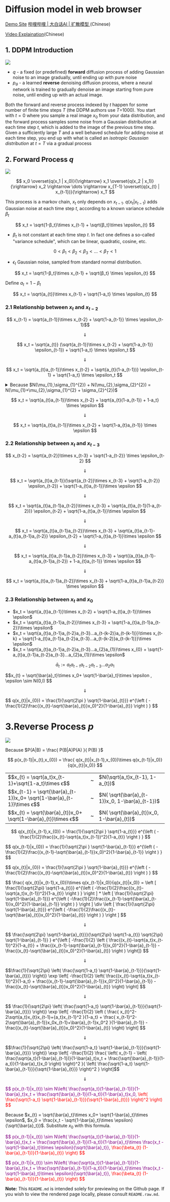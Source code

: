 # Diffusion model in web browser


[Demo Site](https://wangjia184.github.io/diffusion_model/)
[哔哩哔哩 | 大白话AI | 扩散模型 ](https://www.bilibili.com/video/BV1tz4y1h7q1/)(Chinese)


[Video Explaination](https://www.youtube.com/watch?v=zEZOYZeIPUs&ab_channel=%E5%A4%A7%E7%99%BD%E8%AF%9DAI)(Chinese)


## 1. DDPM Introduction

![](https://huggingface.co/blog/assets/78_annotated-diffusion/diffusion_figure.png)

* $q$ - a fixed (or predefined) **forward** diffusion process of adding Gaussian noise to an image gradually, until ending up with pure noise
* $p_θ$ - a learned **reverse** denoising diffusion process, where a neural network is trained to gradually denoise an image starting from pure noise, until ending up with an actual image.

Both the forward and reverse process indexed by $t$ happen for some number of finite time steps $T$ (the DDPM authors use $T$=1000). You start with $t=0$ where you sample a real image $x_0$ from your data distribution, and the forward process samples some noise from a Gaussian distribution at each time step $t$, which is added to the image of the previous time step. Given a sufficiently large $T$ and a well behaved schedule for adding noise at each time step, you end up with what is called an *isotropic Gaussian distribution* at $t=T$ via a gradual process




## 2. Forward Process $q$

![](chain.png)

$$ x_0 \overset{q(x_1 | x_0)}{\rightarrow} x_1 \overset{q(x_2 | x_1)}{\rightarrow} x_2 \rightarrow \dots  \rightarrow x_{T-1} \overset{q(x_{t} | x_{t-1})}{\rightarrow} x_T $$


This process is a markov chain, $x_t$ only depends on $x_{t-1}$. $q(x_{t} | x_{t-1})$ adds Gaussian noise at each time step $t$, according to a known variance schedule $β_{t}$ 

$$ x_t = \sqrt{1-β_t}\times x_{t-1} + \sqrt{β_t}\times \epsilon_{t} $$

* $β_t$ is not constant at each time step $t$. In fact one defines a so-called "variance schedule", which can be linear, quadratic, cosine, etc. 

$$ 0 < β_1 < β_2 < β_3 < \dots < β_T < 1 $$

* $\epsilon_{t}$ Gaussian noise, sampled from standard normal distribution.





$$ x_t = \sqrt{1-β_t}\times x_{t-1} + \sqrt{β_t} \times \epsilon_{t} $$

Define $a_t = 1 - β_t$

$$ x_t = \sqrt{a_{t}}\times x_{t-1} +  \sqrt{1-a_t} \times \epsilon_{t} $$

### 2.1 Relationship between $x_t$ and $x_{t-2}$

$$ x_{t-1} = \sqrt{a_{t-1}}\times x_{t-2} +  \sqrt{1-a_{t-1}} \times \epsilon_{t-1}$$ 

$$ \Downarrow  $$

$$ x_t = \sqrt{a_{t}} (\sqrt{a_{t-1}}\times x_{t-2} +  \sqrt{1-a_{t-1}} \epsilon_{t-1}) +  \sqrt{1-a_t} \times \epsilon_t $$

$$ \Downarrow  $$

$$ x_t = \sqrt{a_{t}a_{t-1}}\times x_{t-2} +  \sqrt{a_{t}(1-a_{t-1})} \epsilon_{t-1} +  \sqrt{1-a_t} \times \epsilon_t $$

<details><summary>Because $N(\mu_{1},\sigma_{1}^{2}) + N(\mu_{2},\sigma_{2}^{2}) = N(\mu_{1}+\mu_{2},\sigma_{1}^{2} + \sigma_{2}^{2})$</summary>
<p>
<a href="https://en.wikipedia.org/wiki/Sum_of_normally_distributed_random_variables" target="_blank">Proof</a>
</p>
</details>


$$ x_t = \sqrt{a_{t}a_{t-1}}\times x_{t-2} +  \sqrt{a_{t}(1-a_{t-1}) + 1-a_t} \times \epsilon $$

$$ \Downarrow  $$

$$ x_t = \sqrt{a_{t}a_{t-1}}\times x_{t-2} +  \sqrt{1-a_{t}a_{t-1}} \times \epsilon $$

### 2.2 Relationship between $x_t$ and $x_{t-3}$

$$ x_{t-2} = \sqrt{a_{t-2}}\times x_{t-3} +  \sqrt{1-a_{t-2}} \times \epsilon_{t-2} $$

$$ \Downarrow  $$

$$ x_t = \sqrt{a_{t}a_{t-1}}(\sqrt{a_{t-2}}\times x_{t-3} +  \sqrt{1-a_{t-2}} \epsilon_{t-2}) +  \sqrt{1-a_{t}a_{t-1}}\times \epsilon $$

$$ \Downarrow  $$

$$ x_t = \sqrt{a_{t}a_{t-1}a_{t-2}}\times x_{t-3}  +  \sqrt{a_{t}a_{t-1}(1-a_{t-2})} \epsilon_{t-2} +  \sqrt{1-a_{t}a_{t-1}}\times \epsilon $$

$$ \Downarrow  $$

$$ x_t = \sqrt{a_{t}a_{t-1}a_{t-2}}\times x_{t-3}  +  \sqrt{a_{t}a_{t-1}-a_{t}a_{t-1}a_{t-2}} \epsilon_{t-2} +  \sqrt{1-a_{t}a_{t-1}}\times \epsilon $$

$$ \Downarrow  $$

$$ x_t = \sqrt{a_{t}a_{t-1}a_{t-2}}\times x_{t-3}  +  \sqrt{(a_{t}a_{t-1}-a_{t}a_{t-1}a_{t-2}) + 1-a_{t}a_{t-1}} \times \epsilon $$

$$ \Downarrow  $$

$$ x_t = \sqrt{a_{t}a_{t-1}a_{t-2}}\times x_{t-3} +  \sqrt{1-a_{t}a_{t-1}a_{t-2}} \times \epsilon $$

### 2.3 Relationship between $x_t$ and $x_0$

* $x_t = \sqrt{a_{t}a_{t-1}}\times x_{t-2} +  \sqrt{1-a_{t}a_{t-1}}\times \epsilon$
* $x_t = \sqrt{a_{t}a_{t-1}a_{t-2}}\times x_{t-3} +  \sqrt{1-a_{t}a_{t-1}a_{t-2}}\times \epsilon$
* $x_t = \sqrt{a_{t}a_{t-1}a_{t-2}a_{t-3}...a_{t-(k-2)}a_{t-(k-1)}}\times x_{t-k} +  \sqrt{1-a_{t}a_{t-1}a_{t-2}a_{t-3}...a_{t-(k-2)}a_{t-(k-1)}}\times \epsilon$
* $x_t = \sqrt{a_{t}a_{t-1}a_{t-2}a_{t-3}...a_{2}a_{1}}\times x_{0} +  \sqrt{1-a_{t}a_{t-1}a_{t-2}a_{t-3}...a_{2}a_{1}}\times \epsilon$


$$\bar{a}_{t} := a_{t}a_{t-1}a_{t-2}a_{t-3}...a_{2}a_{1}$$

<p>
$$x_{t} = \sqrt{\bar{a}_t}\times x_0+ \sqrt{1-\bar{a}_t}\times \epsilon , \epsilon \sim N(0,I) $$
</p>

$$ \Downarrow  $$

<p>
$$ q(x_{t}|x_{0}) = \frac{1}{\sqrt{2\pi } \sqrt{1-\bar{a}_{t}}} e^{\left (  -\frac{1}{2}\frac{(x_{t}-\sqrt{\bar{a}_{t}}x_0)^2}{1-\bar{a}_{t}}   \right ) } $$
</p>


# 3.Reverse Process $p$

![](denoise.jpg)

Because $P(A|B) = \frac{ P(B|A)P(A) }{ P(B) }$

$$ p(x_{t-1}|x_{t},x_{0}) = \frac{ q(x_{t}|x_{t-1},x_{0})\times q(x_{t-1}|x_0)}{q(x_{t}|x_0)} $$

<table>
  <tbody>
    <tr>
      <td>
         $$x_{t} = \sqrt{a_t}x_{t-1}+\sqrt{1-a_t}\times ϵ$$
      </td>
      <td>
        ~
      </td>
      <td>
        $N(\sqrt{a_t}x_{t-1}, 1-a_{t})$
      </td>
    </tr>
    <tr>
      <td>
        $$x_{t-1} = \sqrt{\bar{a}_{t-1}}x_0+ \sqrt{1-\bar{a}_{t-1}}\times ϵ$$
      </td>
      <td>
        ~
      </td>
      <td>
        $N( \sqrt{\bar{a}_{t-1}}x_0, 1-\bar{a}_{t-1})$
      </td>
    </tr>
    <tr>
      <td>
        $$x_{t} = \sqrt{\bar{a}_{t}}x_0+ \sqrt{1-\bar{a}_{t}}\times ϵ$$
      </td>
      <td>
        ~
      </td>
      <td>
        $N( \sqrt{\bar{a}_{t}}x_0, 1-\bar{a}_{t})$
      </td>
    </tr>
  </tbody>
  
</table>


$$ q(x_{t}|x_{t-1},x_{0}) = \frac{1}{\sqrt{2\pi } \sqrt{1-a_{t}}} e^{\left (  -\frac{1}{2}\frac{(x_{t}-\sqrt{a_t}x_{t-1})^2}{1-a_{t}}   \right ) } $$

<p>
$$ q(x_{t-1}|x_{0}) = \frac{1}{\sqrt{2\pi } \sqrt{1-\bar{a}_{t-1}}} e^{\left (  -\frac{1}{2}\frac{(x_{t-1}-\sqrt{\bar{a}_{t-1}}x_0)^2}{1-\bar{a}_{t-1}}   \right ) } $$
</p>

<p>
$$ q(x_{t}|x_{0}) = \frac{1}{\sqrt{2\pi } \sqrt{1-\bar{a}_{t}}} e^{\left (  -\frac{1}{2}\frac{(x_{t}-\sqrt{\bar{a}_{t}}x_0)^2}{1-\bar{a}_{t}}   \right ) } $$
</p>



<p>
$$ \frac{ q(x_{t}|x_{t-1},x_{0})\times q(x_{t-1}|x_0)}{q(x_{t}|x_0)} = \left [
  \frac{1}{\sqrt{2\pi} \sqrt{1-a_{t}}} e^{\left (  -\frac{1}{2}\frac{(x_{t}-\sqrt{a_t}x_{t-1})^2}{1-a_{t}}   \right ) } 
\right ] * 
\left [ 
\frac{1}{\sqrt{2\pi} \sqrt{1-\bar{a}_{t-1}}} e^{\left (  -\frac{1}{2}\frac{(x_{t-1}-\sqrt{\bar{a}_{t-1}}x_0)^2}{1-\bar{a}_{t-1}}   \right ) }  
\right ] \div
\left [ 
  \frac{1}{\sqrt{2\pi} \sqrt{1-\bar{a}_{t}}} e^{\left (  -\frac{1}{2}\frac{(x_{t}-\sqrt{\bar{a}_{t}}x_0)^2}{1-\bar{a}_{t}}   \right ) }
\right ]  $$
</p>

$$ \Downarrow  $$


<p>
  $$
  \frac{\sqrt{2\pi} \sqrt{1-\bar{a}_{t}}}{\sqrt{2\pi} \sqrt{1-a_{t}} \sqrt{2\pi} \sqrt{1-\bar{a}_{t-1}} }
  e^{\left [ -\frac{1}{2}
  \left (
    \frac{(x_{t}-\sqrt{a_t}x_{t-1})^2}{1-a_{t}} +
    \frac{(x_{t-1}-\sqrt{\bar{a}_{t-1}}x_0)^2}{1-\bar{a}_{t-1}} -
    \frac{(x_{t}-\sqrt{\bar{a}_{t}}x_0)^2}{1-\bar{a}_{t}}
  \right )
  \right]}
  $$
</p>


$$ \Downarrow  $$


<p>
  $$\frac{1}{\sqrt{2\pi} \left( 
    \frac{\sqrt{1-a_t} \sqrt{1-\bar{a}_{t-1}}}{\sqrt{1-\bar{a}_{t}}}
  \right)}
  \exp \left[ -\frac{1}{2}
  \left(
    \frac{(x_{t}-\sqrt{a_t}x_{t-1})^2}{1-a_t} +
    \frac{(x_{t-1}-\sqrt{\bar{a}_{t-1}}x_0)^2}{1-\bar{a}_{t-1}} -
    \frac{(x_{t}-\sqrt{\bar{a}_{t}}x_0)^2}{1-\bar{a}_{t}}
  \right)
  \right] $$
</p>


$$ \Downarrow  $$


<p>
  $$ \frac{1}{\sqrt{2\pi} \left( 
    \frac{\sqrt{1-a_t} \sqrt{1-\bar{a}_{t-1}}}{\sqrt{1-\bar{a}_{t}}}
  \right)}
  \exp \left[ -\frac{1}{2}
  \left (
    \frac{
      x_{t}^2-2\sqrt{a_t}x_{t}x_{t-1}+{a_t}x_{t-1}^2
    }{1-a_t} +
    \frac{
      x_{t-1}^2-2\sqrt{\bar{a}_{t-1}}x_0x_{t-1}+\bar{a}_{t-1}x_0^2
    }{1-\bar{a}_{t-1}} -
    \frac{(x_{t}-\sqrt{\bar{a}_{t}}x_0)^2}{1-\bar{a}_{t}}
  \right)
  \right] $$
</p>


$$ \Downarrow  $$


<p>
  $$\frac{1}{\sqrt{2\pi} \left( 
      \frac{\sqrt{1-a_t} \sqrt{1-\bar{a}_{t-1}}}{\sqrt{1-\bar{a}_{t}}}
  \right)}
  \exp \left[ -\frac{1}{2}
  \frac{
    \left(
      x_{t-1} - \left(
          \frac{\sqrt{a_t}(1-\bar{a}_{t-1})}{1-\bar{a}_t}x_t
          +
          \frac{\sqrt{\bar{a}_{t-1}}(1-a_t)}{1-\bar{a}_t}x_0
      \right)
    \right)^2
  }{ \left( 
        \frac{\sqrt{1-a_t} \sqrt{1-\bar{a}_{t-1}}}{\sqrt{1-\bar{a}_{t}}}
    \right)^2
  } \right]$$
</p>



$$ \Downarrow  $$


<p>
  <span style="color: Purple;">
    $$ p(x_{t-1}|x_{t}) \sim N\left( 
      \frac{\sqrt{a_t}(1-\bar{a}_{t-1})}{1-\bar{a}_t}x_t
      +
      \frac{\sqrt{\bar{a}_{t-1}}(1-a_t)}{1-\bar{a}_t}x_0,
    </span>
  </span>
  <span style="color: Red;">
    \left( \frac{\sqrt{1-a_t} \sqrt{1-\bar{a}_{t-1}}}{\sqrt{1-\bar{a}_{t}}} \right)^2
  \right) $$
  </span>
</p>



Because $x_{t} = \sqrt{\bar{a}_t}\times x_0+ \sqrt{1-\bar{a}_t}\times \epsilon$, $x_0 = \frac{x_t - \sqrt{1-\bar{a}_t}\times \epsilon}{\sqrt{\bar{a}_t}}$. Substitute $x_0$ with this formula.


 <p>
  <span style="color: Purple;">
    $$ p(x_{t-1}|x_{t}) \sim N\left( 
      \frac{\sqrt{a_t}(1-\bar{a}_{t-1})}{1-\bar{a}_t}x_t
      +
      \frac{\sqrt{\bar{a}_{t-1}}(1-a_t)}{1-\bar{a}_t}\times \frac{x_t - \sqrt{1-\bar{a}_t}\times \epsilon}{\sqrt{\bar{a}_t}},
    </span>
  </span>
  <span style="color: Red;">
    \frac{\beta_{t} (1-\bar{a}_{t-1})}{1-\bar{a}_{t}} 
  \right) $$
  </span>
</p>



<p>
  <span style="color: Purple;">
     $$ p(x_{t-1}|x_{t}) \sim N\left( 
      \frac{\sqrt{a_t}(1-\bar{a}_{t-1})}{1-\bar{a}_t}x_t
      +
      \frac{\sqrt{\bar{a}_{t-1}}(1-a_t)}{1-\bar{a}_t}\times \frac{x_t - \sqrt{1-\bar{a}_t}\times \epsilon}{\sqrt{\bar{a}_t}},
    </span>
  </span>
  <span style="color: Red;">
    \frac{\beta_{t} (1-\bar{a}_{t-1})}{1-\bar{a}_{t}} 
  \right) $$
  </span>
</p>

**Note:** This `README.md` is intended solely for previewing on the Github page. If you wish to view the rendered page locally, please consult `README.raw.md`.